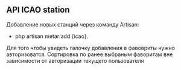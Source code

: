 
## API ICAO station

Добавление новых станций через команду Artisan:
    
- php artisan metar:add {icao}.

Для того чтобы увидеть галочку добавления в фавовриты нужно авторизоватся.
Сортировка по ранее выбраным фаворитам вне зависимости от авторизации текущего пользователя
